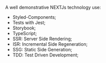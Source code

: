 A well demonstrative NEXTJs technology use:
- Styled-Components;
- Tests with Jest;
- Storybook;
- TypeScript;
- SSR: Server Side Rendering;
- ISR: Incremental Side Regeneration;
- SSG: Static Side Generation;
- TDD: Test Driven Development;
